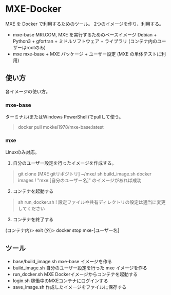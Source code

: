 MXE-Docker
========

MXE を Docker で利用するためのツール。
2つのイメージを作り、利用する。

  * mxe-base  MRI.COM, MXE を実行するためのベースイメージ
              Debian + Python3 + gfortran + ミドルソフトウェア + ライブラリ
	      (コンテナ内のユーザーはrootのみ)
  * mxe       mxe-base + MXE パッケージ + ユーザー設定
              (MXE の単体テストに利用)


使い方
--------

各イメージの使い方。


### mxe-base

ターミナル(またはWindows PowerShell)でpullして使う。

> docker pull mokkei1978/mxe-base:latest


### mxe

Linuxのみ対応。

1. 自分のユーザー設定を行ったイメージを作成する。

> git clone [MXE gitリポジトリ] ~/mxe/
> sh build_image.sh
> docker images  ! "mxe:[自分のユーザー名]" のイメージがあれば成功

2. コンテナを起動する

> sh run_docker.sh  ! 設定ファイルや共有ディレクトリの設定は適当に変更してください

3. コンテナを終了する

(コンテナ内)> exit
(外)> docker stop mxe-[ユーザー名]


ツール
--------

  * base/build_image.sh  mxe-base イメージを作る
  * build_image.sh       自分のユーザー設定を行った mxe イメージを作る
  * run_docker.sh        MXE Dockerイメージからコンテナを起動する
  * login.sh             稼働中のMXEコンテナにログインする
  * save_image.sh        作成したイメージをファイルに保存する
